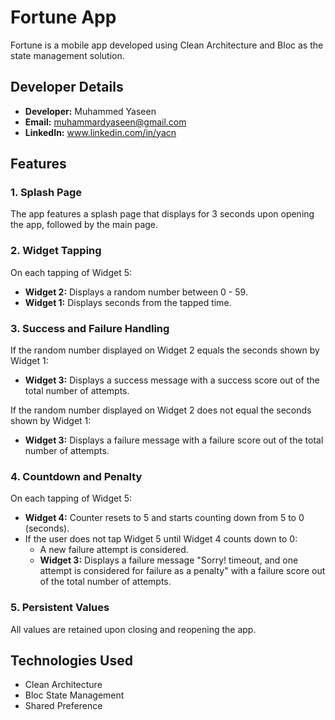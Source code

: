 # Fortune App

Fortune is a mobile app developed using Clean Architecture and Bloc as the state management solution.

## Developer Details

- **Developer:** Muhammed Yaseen
- **Email:** muhammardyaseen@gmail.com
- **LinkedIn:** www.linkedin.com/in/yacn

## Features

### 1. Splash Page

The app features a splash page that displays for 3 seconds upon opening the app, followed by the main page.

### 2. Widget Tapping

On each tapping of Widget 5:

- **Widget 2:** Displays a random number between 0 - 59.
- **Widget 1:** Displays seconds from the tapped time.

### 3. Success and Failure Handling

If the random number displayed on Widget 2 equals the seconds shown by Widget 1:

- **Widget 3:** Displays a success message with a success score out of the total number of attempts.

If the random number displayed on Widget 2 does not equal the seconds shown by Widget 1:

- **Widget 3:** Displays a failure message with a failure score out of the total number of attempts.

### 4. Countdown and Penalty

On each tapping of Widget 5:

- **Widget 4:** Counter resets to 5 and starts counting down from 5 to 0 (seconds).
- If the user does not tap Widget 5 until Widget 4 counts down to 0:
  - A new failure attempt is considered.
  - **Widget 3:** Displays a failure message "Sorry! timeout, and one attempt is considered for failure as a penalty" with a failure score out of the total number of attempts.

### 5. Persistent Values

All values are retained upon closing and reopening the app.

## Technologies Used

- Clean Architecture
- Bloc State Management
- Shared Preference


